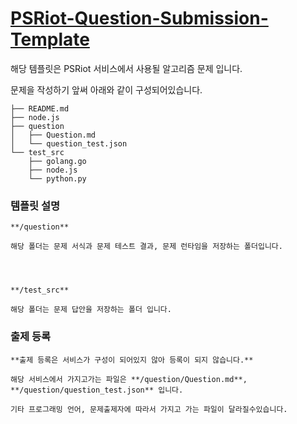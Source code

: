 # [PSRiot-Question-Submission-Template](https://github.com/Team-SakuraDev/PSRiot-Question-Submission-Template)




해당 템플릿은 PSRiot 서비스에서 사용될 알고리즘 문제 입니다.

문제을 작성하기 앞써 아래와 같이 구성되어있습니다.


```
├── README.md
├── node.js
├── question
│   ├── Question.md
│   └── question_test.json
└── test_src
    ├── golang.go
    ├── node.js
    └── python.py
```




### 템플릿 설명
    **/question**

    해당 폴더는 문제 서식과 문제 테스트 결과, 문제 런타임을 저장하는 폴더입니다.




    **/test_src**

    해당 폴더는 문제 답안을 저장하는 폴더 입니다.



### 출제 등록
    **출제 등록은 서비스가 구성이 되어있지 않아 등록이 되지 않습니다.**
    
    해당 서비스에서 가지고가는 파일은 **/question/Question.md**, **/question/question_test.json** 입니다.

    기타 프로그래밍 언어, 문제출제자에 따라서 가지고 가는 파일이 달라질수있습니다.

